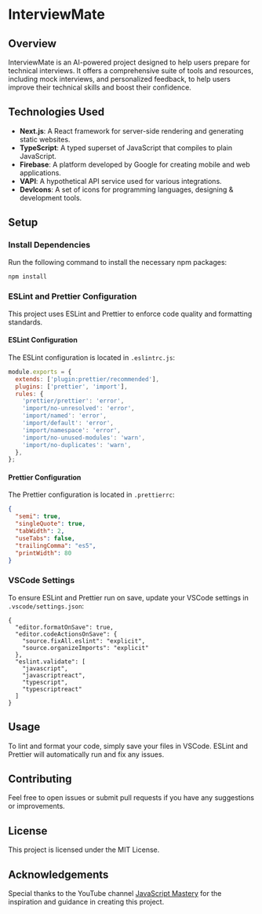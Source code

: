# InterviewMate

## Overview
InterviewMate is an AI-powered project designed to help users prepare for technical interviews. It offers a comprehensive suite of tools and resources, including mock interviews, and personalized feedback, to help users improve their technical skills and boost their confidence.

## Technologies Used
- **Next.js**: A React framework for server-side rendering and generating static websites.
- **TypeScript**: A typed superset of JavaScript that compiles to plain JavaScript.
- **Firebase**: A platform developed by Google for creating mobile and web applications.
- **VAPI**: A hypothetical API service used for various integrations.
- **DevIcons**: A set of icons for programming languages, designing & development tools.

## Setup

### Install Dependencies
Run the following command to install the necessary npm packages:
```bash
npm install
```

### ESLint and Prettier Configuration
This project uses ESLint and Prettier to enforce code quality and formatting standards.

#### ESLint Configuration
The ESLint configuration is located in `.eslintrc.js`:
```javascript
module.exports = {
  extends: ['plugin:prettier/recommended'],
  plugins: ['prettier', 'import'],
  rules: {
    'prettier/prettier': 'error',
    'import/no-unresolved': 'error',
    'import/named': 'error',
    'import/default': 'error',
    'import/namespace': 'error',
    'import/no-unused-modules': 'warn',
    'import/no-duplicates': 'warn',
  },
};
```

#### Prettier Configuration
The Prettier configuration is located in `.prettierrc`:
```json
{
  "semi": true,
  "singleQuote": true,
  "tabWidth": 2,
  "useTabs": false,
  "trailingComma": "es5",
  "printWidth": 80
}
```

### VSCode Settings
To ensure ESLint and Prettier run on save, update your VSCode settings in `.vscode/settings.json`:
```jsonc
{
  "editor.formatOnSave": true,
  "editor.codeActionsOnSave": {
    "source.fixAll.eslint": "explicit",
    "source.organizeImports": "explicit"
  },
  "eslint.validate": [
    "javascript",
    "javascriptreact",
    "typescript",
    "typescriptreact"
  ]
}
```

## Usage
To lint and format your code, simply save your files in VSCode. ESLint and Prettier will automatically run and fix any issues.

## Contributing
Feel free to open issues or submit pull requests if you have any suggestions or improvements.

## License
This project is licensed under the MIT License.

## Acknowledgements
Special thanks to the YouTube channel [JavaScript Mastery](https://www.youtube.com/@javascriptmastery) for the inspiration and guidance in creating this project.
